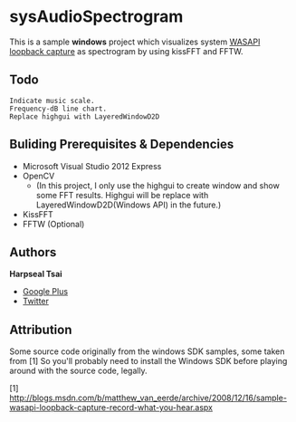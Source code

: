# sysAudioSpectrogram

This is a sample **windows** project which visualizes system [WASAPI loopback capture](http://blogs.msdn.com/b/matthew_van_eerde/archive/2008/12/16/sample-wasapi-loopback-capture-record-what-you-hear.aspx) as spectrogram by using kissFFT and FFTW.


## Todo
```
Indicate music scale.
Frequency-dB line chart.
Replace highgui with LayeredWindowD2D
```

## Buliding Prerequisites & Dependencies
- Microsoft Visual Studio 2012 Express
- OpenCV 
	- (In this project, I only use the highgui to create window and show some FFT results. Highgui will be replace with LayeredWindowD2D(Windows API) in the future.)
- KissFFT
- FFTW (Optional)

## Authors

**Harpseal Tsai**

+ [Google Plus](https://plus.google.com/u/1/104780260310145497080/)
+ [Twitter](https://twitter.com/HarpsealTsai)


## Attribution

Some source code originally from the windows SDK samples, some taken from [1]
So you'll probably need to install the Windows SDK before playing around with the source code, legally.

[1] http://blogs.msdn.com/b/matthew_van_eerde/archive/2008/12/16/sample-wasapi-loopback-capture-record-what-you-hear.aspx